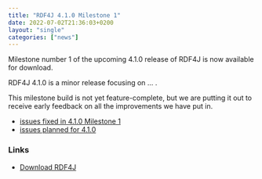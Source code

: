 ```yaml
---
title: "RDF4J 4.1.0 Milestone 1"
date: 2022-07-02T21:36:03+0200
layout: "single"
categories: ["news"]
---
```

Milestone number 1 of the upcoming 4.1.0 release of RDF4J is now available for download.

RDF4J 4.1.0 is a minor release focusing on ... .

This milestone build is not yet feature-complete, but we are putting it out to receive early feedback on all the improvements we have put in.

<!--more-->

 - [issues fixed in 4.1.0 Milestone 1](https://github.com/eclipse/rdf4j/issues?q=is%3Aissue+label%3AM1+is%3Aclosed+milestone%3A4.1.0)
 - [issues planned for 4.1.0](https://github.com/eclipse/rdf4j/milestone/78)

### Links

- [Download RDF4J](/download/)
